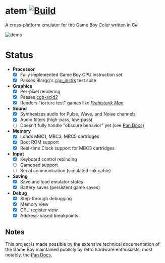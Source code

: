 atem [![Build](https://github.com/tyler-m/atem/actions/workflows/ci.yml/badge.svg)](https://github.com/tyler-m/atem/actions/workflows/ci.yml)
===

A cross-platform emulator for the Game Boy Color written in C#

![demo](https://github.com/tyler-m/atem/assets/7759273/3ac33f7a-4caa-4ef3-81b6-41bc6b482adf)

Status
===
- **Processor**
  - [X] Fully implemented Game Boy CPU instruction set
  - [X] Passes Blargg's [cpu_instrs](https://github.com/libretro/testroms/blob/master/blargg-cpu-instrs/) test suite
  
- **Graphics**
  - [X] Per-pixel rendering
  - [X] Passes [cgb-acid2](https://github.com/mattcurrie/cgb-acid2)
  - [X] Renders "torture test" games like [_Prehistorik Man_](https://eldred.fr/blog/prehistorik/)
  
- **Sound**
  - [X] Synthesizes audio for Pulse, Wave, and Noise channels
  - [X] Audio filters (high-pass, low-pass)
  - [ ] Doesn't fully handle "obscure behavior" yet (see [Pan Docs](https://gbdev.io/pandocs/Audio_details.html#obscure-behavior))

- **Memory**
  - [X] Loads MBC1, MBC3, MBC5 cartridges
  - [X] Boot ROM support
  - [X] Real-time Clock support for MBC3 cartridges
  
- **Input**
  - [X] Keyboard control rebinding
  - [ ] Gamepad support
  - [ ] Serial communication (simulated link cable)
  
- **Saving**
  - [X] Save and load emulator states
  - [X] Battery saves (persistent game saves)
  
- **Debug**
  - [X] Step-through debugging
  - [X] Memory view
  - [X] CPU register view
  - [X] Address-based breakpoints

Notes
---
This project is made possible by the extensive technical documentation of the Game Boy maintained publicly by retro hardware enthusiasts, most notably, the [Pan Docs](https://github.com/gbdev/pandocs).